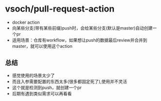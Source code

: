 # vsoch/pull-request-action

- docker action
- 向某些分支(带有某些前缀)push时，会给某些分支(默认是master)自动创建一个pr
- 适用场景：仓库有workflow，如果想让push的数据最后review并合并到master，就可以使用这个action

## 总结

- 感觉使用的场景太少了
- 而且入参需要配置的东西太多(很多都固定死了),使用并不灵活
- 这个就是检测到push，就创建一个pr
- 后期有遇到类似需求可以再看看
